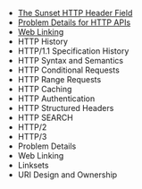 - [The Sunset HTTP Header Field](https://www.youtube.com/watch?v=twfufQn1mD0)
- [Problem Details for HTTP APIs](https://www.youtube.com/watch?v=UNdUjBqsUqg)
- [Web Linking](https://www.youtube.com/watch?v=TpVsg2Nz_38)
- HTTP History
- HTTP/1.1 Specification History
- HTTP Syntax and Semantics
- HTTP Conditional Requests
- HTTP Range Requests
- HTTP Caching
- HTTP Authentication
- HTTP Structured Headers
- HTTP SEARCH
- HTTP/2
- HTTP/3
- Problem Details
- Web Linking
- Linksets
- URI Design and Ownership
